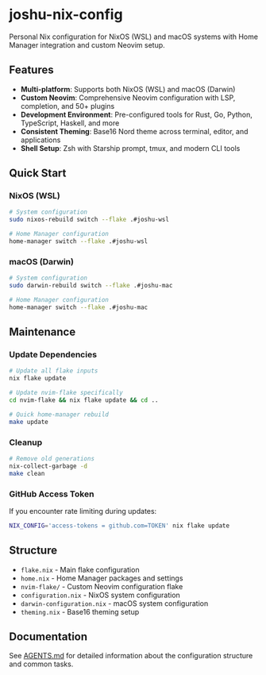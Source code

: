 # joshu-nix-config

Personal Nix configuration for NixOS (WSL) and macOS systems with Home Manager integration and custom Neovim setup.

## Features

- **Multi-platform**: Supports both NixOS (WSL) and macOS (Darwin)
- **Custom Neovim**: Comprehensive Neovim configuration with LSP, completion, and 50+ plugins
- **Development Environment**: Pre-configured tools for Rust, Go, Python, TypeScript, Haskell, and more
- **Consistent Theming**: Base16 Nord theme across terminal, editor, and applications
- **Shell Setup**: Zsh with Starship prompt, tmux, and modern CLI tools

## Quick Start

### NixOS (WSL)
```bash
# System configuration
sudo nixos-rebuild switch --flake .#joshu-wsl

# Home Manager configuration
home-manager switch --flake .#joshu-wsl
```

### macOS (Darwin)
```bash
# System configuration
sudo darwin-rebuild switch --flake .#joshu-mac

# Home Manager configuration  
home-manager switch --flake .#joshu-mac
```

## Maintenance

### Update Dependencies
```bash
# Update all flake inputs
nix flake update

# Update nvim-flake specifically
cd nvim-flake && nix flake update && cd ..

# Quick home-manager rebuild
make update
```

### Cleanup
```bash
# Remove old generations
nix-collect-garbage -d
make clean
```

### GitHub Access Token
If you encounter rate limiting during updates:
```bash
NIX_CONFIG='access-tokens = github.com=TOKEN' nix flake update
```

## Structure

- `flake.nix` - Main flake configuration
- `home.nix` - Home Manager packages and settings
- `nvim-flake/` - Custom Neovim configuration flake
- `configuration.nix` - NixOS system configuration
- `darwin-configuration.nix` - macOS system configuration
- `theming.nix` - Base16 theming setup

## Documentation

See [AGENTS.md](./AGENTS.md) for detailed information about the configuration structure and common tasks.
